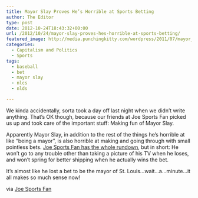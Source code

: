 ```yaml
---
title: Mayor Slay Proves He’s Horrible at Sports Betting
author: The Editor
type: post
date: 2012-10-24T18:43:32+00:00
url: /2012/10/24/mayor-slay-proves-hes-horrible-at-sports-betting/
featured_image: http://media.punchingkitty.com/wordpress/2011/07/mayor_slay_meme.jpg
categories:
  - Capitalism and Politics
  - Sports
tags:
  - baseball
  - bet
  - mayor slay
  - nlcs
  - nlds

---
```

We kinda accidentally, sorta took a day off last night when we didn&#8217;t write anything. That&#8217;s OK though, because our friends at Joe Sports Fan picked us up and took care of the important stuff: Making fun of Mayor Slay.

Apparently Mayor Slay, in addition to the rest of the things he&#8217;s horrible at like &#8220;being a mayor&#8221;, is also horrible at making and going through with small pointless bets. <a href="http://www.joesportsfan.com/cardinals/mayor-slay-dc-san-francisco-bets/" target="_blank">Joe Sports Fan has the whole rundown</a>, but in short: He won&#8217;t go to any trouble other than taking a picture of his TV when he loses, and won&#8217;t spring for better shipping when he actually wins the bet.

It&#8217;s almost like he lost a bet to be the mayor of St. Louis&#8230;wait&#8230;a&#8230;minute&#8230;it all makes so much sense now!

via <a href="http://www.joesportsfan.com/cardinals/mayor-slay-dc-san-francisco-bets/" target="_blank">Joe Sports Fan</a>